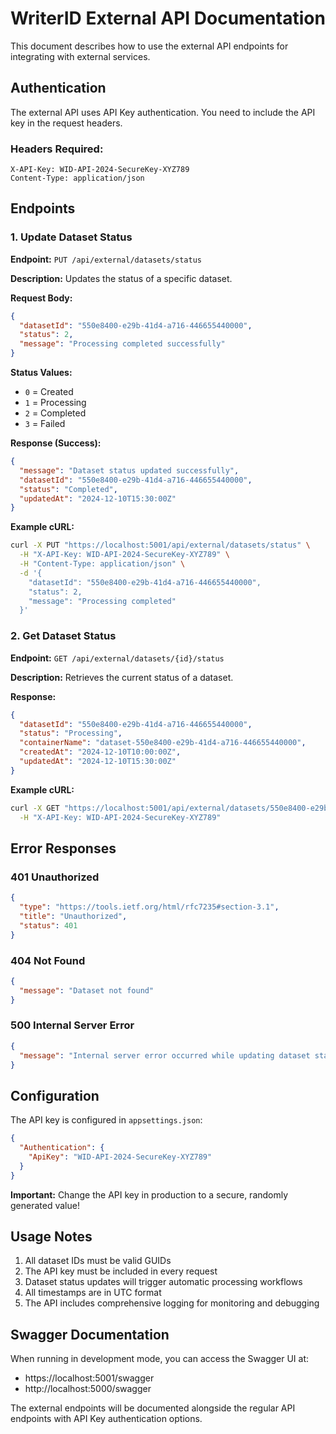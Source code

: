 # WriterID External API Documentation

This document describes how to use the external API endpoints for integrating with external services.

## Authentication

The external API uses API Key authentication. You need to include the API key in the request headers.

### Headers Required:
```
X-API-Key: WID-API-2024-SecureKey-XYZ789
Content-Type: application/json
```

## Endpoints

### 1. Update Dataset Status

**Endpoint:** `PUT /api/external/datasets/status`

**Description:** Updates the status of a specific dataset.

**Request Body:**
```json
{
  "datasetId": "550e8400-e29b-41d4-a716-446655440000",
  "status": 2,
  "message": "Processing completed successfully"
}
```

**Status Values:**
- `0` = Created
- `1` = Processing  
- `2` = Completed
- `3` = Failed

**Response (Success):**
```json
{
  "message": "Dataset status updated successfully",
  "datasetId": "550e8400-e29b-41d4-a716-446655440000",
  "status": "Completed",
  "updatedAt": "2024-12-10T15:30:00Z"
}
```

**Example cURL:**
```bash
curl -X PUT "https://localhost:5001/api/external/datasets/status" \
  -H "X-API-Key: WID-API-2024-SecureKey-XYZ789" \
  -H "Content-Type: application/json" \
  -d '{
    "datasetId": "550e8400-e29b-41d4-a716-446655440000",
    "status": 2,
    "message": "Processing completed"
  }'
```

### 2. Get Dataset Status

**Endpoint:** `GET /api/external/datasets/{id}/status`

**Description:** Retrieves the current status of a dataset.

**Response:**
```json
{
  "datasetId": "550e8400-e29b-41d4-a716-446655440000",
  "status": "Processing",
  "containerName": "dataset-550e8400-e29b-41d4-a716-446655440000",
  "createdAt": "2024-12-10T10:00:00Z",
  "updatedAt": "2024-12-10T15:30:00Z"
}
```

**Example cURL:**
```bash
curl -X GET "https://localhost:5001/api/external/datasets/550e8400-e29b-41d4-a716-446655440000/status" \
  -H "X-API-Key: WID-API-2024-SecureKey-XYZ789"
```



## Error Responses

### 401 Unauthorized
```json
{
  "type": "https://tools.ietf.org/html/rfc7235#section-3.1",
  "title": "Unauthorized",
  "status": 401
}
```

### 404 Not Found
```json
{
  "message": "Dataset not found"
}
```

### 500 Internal Server Error
```json
{
  "message": "Internal server error occurred while updating dataset status"
}
```

## Configuration

The API key is configured in `appsettings.json`:

```json
{
  "Authentication": {
    "ApiKey": "WID-API-2024-SecureKey-XYZ789"
  }
}
```

**Important:** Change the API key in production to a secure, randomly generated value!

## Usage Notes

1. All dataset IDs must be valid GUIDs
2. The API key must be included in every request
3. Dataset status updates will trigger automatic processing workflows
4. All timestamps are in UTC format
5. The API includes comprehensive logging for monitoring and debugging

## Swagger Documentation

When running in development mode, you can access the Swagger UI at:
- https://localhost:5001/swagger
- http://localhost:5000/swagger

The external endpoints will be documented alongside the regular API endpoints with API Key authentication options. 